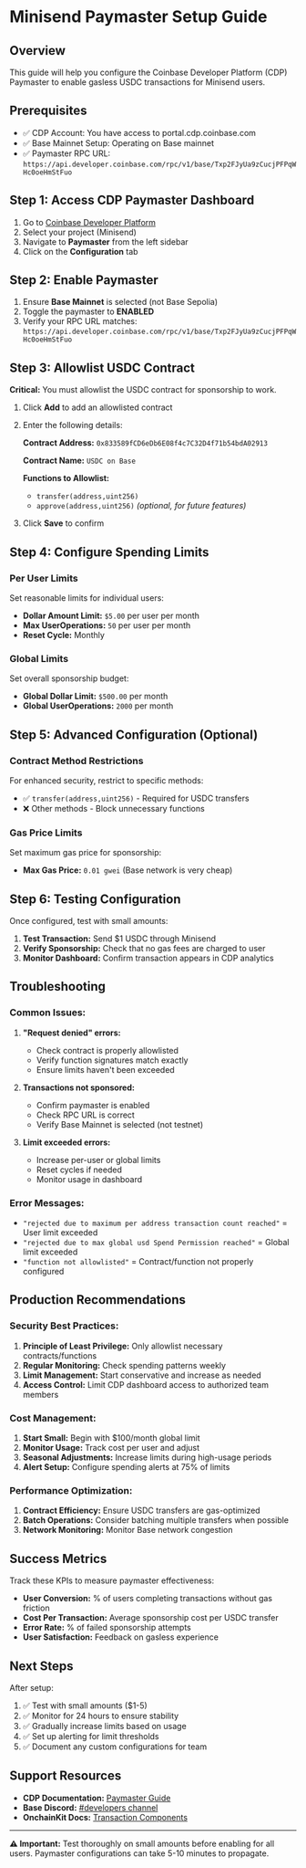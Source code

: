 # Minisend Paymaster Setup Guide

## Overview
This guide will help you configure the Coinbase Developer Platform (CDP) Paymaster to enable gasless USDC transactions for Minisend users.

## Prerequisites
- ✅ CDP Account: You have access to portal.cdp.coinbase.com
- ✅ Base Mainnet Setup: Operating on Base mainnet
- ✅ Paymaster RPC URL: `https://api.developer.coinbase.com/rpc/v1/base/Txp2FJyUa9zCucjPFPqWHc0oeHmStFuo`

## Step 1: Access CDP Paymaster Dashboard

1. Go to [Coinbase Developer Platform](https://portal.cdp.coinbase.com/)
2. Select your project (Minisend)
3. Navigate to **Paymaster** from the left sidebar
4. Click on the **Configuration** tab

## Step 2: Enable Paymaster

1. Ensure **Base Mainnet** is selected (not Base Sepolia)
2. Toggle the paymaster to **ENABLED**
3. Verify your RPC URL matches: `https://api.developer.coinbase.com/rpc/v1/base/Txp2FJyUa9zCucjPFPqWHc0oeHmStFuo`

## Step 3: Allowlist USDC Contract

**Critical:** You must allowlist the USDC contract for sponsorship to work.

1. Click **Add** to add an allowlisted contract
2. Enter the following details:

   **Contract Address:** `0x833589fCD6eDb6E08f4c7C32D4f71b54bdA02913`

   **Contract Name:** `USDC on Base`

   **Functions to Allowlist:**
   - `transfer(address,uint256)`
   - `approve(address,uint256)` *(optional, for future features)*

3. Click **Save** to confirm

## Step 4: Configure Spending Limits

### Per User Limits
Set reasonable limits for individual users:

- **Dollar Amount Limit:** `$5.00` per user per month
- **Max UserOperations:** `50` per user per month
- **Reset Cycle:** Monthly

### Global Limits
Set overall sponsorship budget:

- **Global Dollar Limit:** `$500.00` per month
- **Global UserOperations:** `2000` per month

## Step 5: Advanced Configuration (Optional)

### Contract Method Restrictions
For enhanced security, restrict to specific methods:
- ✅ `transfer(address,uint256)` - Required for USDC transfers
- ❌ Other methods - Block unnecessary functions

### Gas Price Limits
Set maximum gas price for sponsorship:
- **Max Gas Price:** `0.01 gwei` (Base network is very cheap)

## Step 6: Testing Configuration

Once configured, test with small amounts:

1. **Test Transaction:** Send $1 USDC through Minisend
2. **Verify Sponsorship:** Check that no gas fees are charged to user
3. **Monitor Dashboard:** Confirm transaction appears in CDP analytics

## Troubleshooting

### Common Issues:

1. **"Request denied" errors:**
   - Check contract is properly allowlisted
   - Verify function signatures match exactly
   - Ensure limits haven't been exceeded

2. **Transactions not sponsored:**
   - Confirm paymaster is enabled
   - Check RPC URL is correct
   - Verify Base Mainnet is selected (not testnet)

3. **Limit exceeded errors:**
   - Increase per-user or global limits
   - Reset cycles if needed
   - Monitor usage in dashboard

### Error Messages:

- `"rejected due to maximum per address transaction count reached"` = User limit exceeded
- `"rejected due to max global usd Spend Permission reached"` = Global limit exceeded
- `"function not allowlisted"` = Contract/function not properly configured

## Production Recommendations

### Security Best Practices:
1. **Principle of Least Privilege:** Only allowlist necessary contracts/functions
2. **Regular Monitoring:** Check spending patterns weekly
3. **Limit Management:** Start conservative and increase as needed
4. **Access Control:** Limit CDP dashboard access to authorized team members

### Cost Management:
1. **Start Small:** Begin with $100/month global limit
2. **Monitor Usage:** Track cost per user and adjust
3. **Seasonal Adjustments:** Increase limits during high-usage periods
4. **Alert Setup:** Configure spending alerts at 75% of limits

### Performance Optimization:
1. **Contract Efficiency:** Ensure USDC transfers are gas-optimized
2. **Batch Operations:** Consider batching multiple transfers when possible
3. **Network Monitoring:** Monitor Base network congestion

## Success Metrics

Track these KPIs to measure paymaster effectiveness:

- **User Conversion:** % of users completing transactions without gas friction
- **Cost Per Transaction:** Average sponsorship cost per USDC transfer
- **Error Rate:** % of failed sponsorship attempts
- **User Satisfaction:** Feedback on gasless experience

## Next Steps

After setup:
1. ✅ Test with small amounts ($1-5)
2. ✅ Monitor for 24 hours to ensure stability
3. ✅ Gradually increase limits based on usage
4. ✅ Set up alerting for limit thresholds
5. ✅ Document any custom configurations for team

## Support Resources

- **CDP Documentation:** [Paymaster Guide](https://docs.cdp.coinbase.com/paymasters)
- **Base Discord:** [#developers channel](https://discord.gg/buildonbase)
- **OnchainKit Docs:** [Transaction Components](https://onchainkit.xyz/transaction)

---

**⚠️ Important:** Test thoroughly on small amounts before enabling for all users. Paymaster configurations can take 5-10 minutes to propagate.